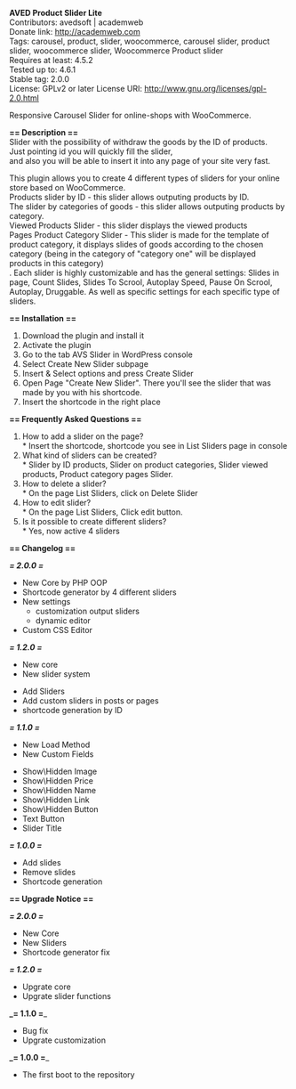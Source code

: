 **AVED Product Slider Lite** <br>
Contributors: avedsoft | academweb<br>
Donate link: http://academweb.com<br>
Tags: carousel, product, slider, woocommerce, carousel slider, product slider, woocommerce slider, Woocommerce Product slider<br>
Requires at least: 4.5.2<br>
Tested up to: 4.6.1<br>
Stable tag: 2.0.0<br>
License: GPLv2 or later
License URI: http://www.gnu.org/licenses/gpl-2.0.html

Responsive  Carousel Slider for online-shops with WooCommerce.

**== Description ==**<br>
Slider with the possibility of withdraw the goods by the ID  of products. <br> Just pointing id you will quickly fill the  slider, <br> and also you will be able to  insert it into any page of your site very fast.

This plugin allows you to create 4 different types of sliders for your online store based on 
WooCommerce. <br>
Products slider by ID - this slider  allows outputing products by ID. <br>
The slider by categories of goods - this slider  allows outputing products by category. <br>
Viewed Products Slider - this slider displays the viewed products  <br>
 Pages Product Category Slider - This slider is made for the template of product category, it displays slides of goods according to the chosen category (being in the category of "category one" will be displayed products in this category) <br>.
Each slider is highly customizable and has the general settings: Slides in page, Count Slides, Slides To Scrool, Autoplay Speed, Pause On Scrool, Autoplay, Druggable. As well as specific settings for each specific type of sliders. <br>

**== Installation ==**<br>

1. Download the plugin and install it
2. Activate the plugin
3. Go to the tab AVS Slider in WordPress console
4. Select Create New Slider subpage
5. Insert & Select options and press Create Slider
6. Open Page "Create New Slider". There you'll see the slider that was made by you with his shortcode.
7. Insert the shortcode in the right place


**== Frequently Asked Questions ==**

1. How to add a slider on the page? <br> * Insert the shortcode, shortcode you see in List Sliders page in console <br>
2. What kind of sliders can be created? <br> * Slider by ID products, Slider on product categories, Slider viewed products,   Product category pages Slider. <br>
3. How to delete a slider? <br> *  On the page List Sliders, click on Delete Slider <br>
4. How to edit slider?  <br> * On the page List Sliders, Click edit button. <br>
5. Is it possible to create different sliders? <br> * Yes, now active 4 sliders  <br>

**== Changelog ==**

**_= 2.0.0 =_**
* New Core by PHP OOP
* Shortcode generator by 4 different sliders
* New settings
	- customization output sliders 
	- dynamic editor 
* Custom CSS Editor

**_= 1.2.0 =_**
* New core
* New slider system
 - Add Sliders 
 - Add custom sliders in posts or pages
 - shortcode generation by ID 

**_= 1.1.0 =_**
* New Load Method
* New Custom Fields
 - Show\Hidden Image 
 - Show\Hidden Price 
 - Show\Hidden Name 
 - Show\Hidden Link
 - Show\Hidden Button
 - Text Button
 - Slider Title 

**_= 1.0.0 =_**
* Add slides 
* Remove slides
* Shortcode generation


**== Upgrade Notice ==**<br>

**_= 2.0.0 =_**

* New Core 
* New Sliders 
* Shortcode generator fix

**_= 1.2.0 =_**
* Upgrate core
* Upgrate slider functions

**_= 1.1.0 =**_

* Bug fix
* Upgrate customization

**_= 1.0.0  =**_ 

* The first boot to the repository

